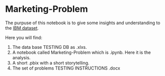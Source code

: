 # Marketing-Problem
The purpuse of this notebook is to give some insights and understanding to the [IBM dataset](https://www.ibm.com/communities/analytics/watson-analytics-blog/marketing-customer-value-analysis/).

Here you will find:

1. The data base TESTING DB as .xlxs.
2. A notebook called Marketing-Problem which is .ipynb. Here it is the analysis.
3. A short .pbix with a short storytelling.
4. The set of problems TESTING INSTRUCTIONS .docx

